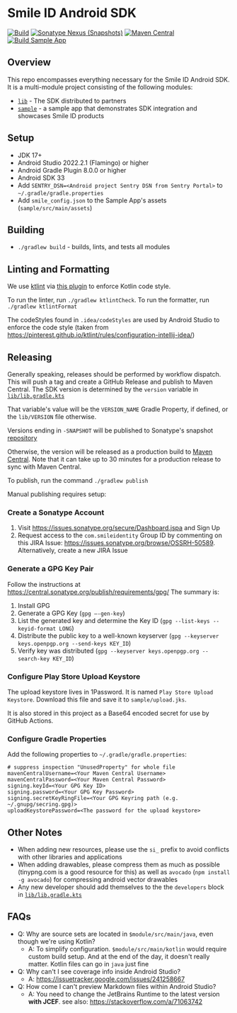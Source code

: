 # Smile ID Android SDK

[![Build](https://github.com/smileidentity/android/actions/workflows/build.yaml/badge.svg)](https://github.com/smileidentity/android/actions/workflows/build.yaml)
[![Sonatype Nexus (Snapshots)](https://img.shields.io/nexus/s/com.smileidentity/android-sdk?server=https%3A%2F%2Foss.sonatype.org)](https://oss.sonatype.org/content/repositories/snapshots/com/smileidentity/android-sdk/)
[![Maven Central](https://img.shields.io/maven-central/v/com.smileidentity/android-sdk)](https://mvnrepository.com/artifact/com.smileidentity/android-sdk)
[![Build Sample App](https://github.com/smileidentity/android/actions/workflows/build_app.yaml/badge.svg)](https://github.com/smileidentity/android/actions/workflows/build_app.yaml)

## Overview

This repo encompasses everything necessary for the Smile ID Android SDK. It is a multi-module
project consisting of the following modules:

- [`lib`](https://github.com/smileidentity/android/tree/main/lib) -
  The SDK distributed to partners
- [`sample`](https://github.com/smileidentity/android/tree/main/sample) - a sample app
  that demonstrates SDK integration and showcases Smile ID products

## Setup

- JDK 17+
- Android Studio 2022.2.1 (Flamingo) or higher
- Android Gradle Plugin 8.0.0 or higher
- Android SDK 33
- Add `SENTRY_DSN=<Android project Sentry DSN from Sentry Portal>` to `~/.gradle/gradle.properties`
- Add `smile_config.json` to the Sample App's assets (`sample/src/main/assets`)

## Building

- `./gradlew build` - builds, lints, and tests all modules

## Linting and Formatting

We use [ktlint](https://github.com/pinterest/ktlint) via
[this plugin](https://github.com/jlleitschuh/ktlint-gradle) to enforce Kotlin code style.

To run the linter, run `./gradlew ktlintCheck`. To run the formatter, run `./gradlew ktlintFormat`

The codeStyles found in `.idea/codeStyles` are used by Android Studio to enforce the code style
(taken from https://pinterest.github.io/ktlint/rules/configuration-intellij-idea/)

## Releasing

Generally speaking, releases should be performed by workflow dispatch. This will push a tag and 
create a GitHub Release and publish to Maven Central. The SDK version is determined by the `version` 
variable
in [`lib/lib.gradle.kts`](https://github.com/smileidentity/android/blob/main/lib/lib.gradle.kts)

That variable's value will be the `VERSION_NAME` Gradle Property, if defined, or the `lib/VERSION` 
file otherwise.

Versions ending in `-SNAPSHOT` will be published to Sonatype's snapshot
[repository](https://oss.sonatype.org/content/repositories/snapshots/com/smileidentity/android-sdk/)

Otherwise, the version will be released as a production build to
[Maven Central](https://repo1.maven.org/maven2/com/smileidentity/android-sdk/). Note that it can
take up to 30 minutes for a production release to sync with Maven Central.

To publish, run the command `./gradlew publish`

Manual publishing requires setup:

### Create a Sonatype Account

1. Visit https://issues.sonatype.org/secure/Dashboard.jspa and Sign Up
2. Request access to the `com.smileidentity` Group ID by commenting on this JIRA Issue:
   https://issues.sonatype.org/browse/OSSRH-50589. Alternatively, create a new JIRA Issue

### Generate a GPG Key Pair

Follow the instructions at https://central.sonatype.org/publish/requirements/gpg/
The summary is:

1. Install GPG
2. Generate a GPG Key (`gpg —-gen-key`)
3. List the generated key and determine the Key ID (`gpg --list-keys --keyid-format LONG`)
4. Distribute the public key to a well-known keyserver
   (`gpg --keyserver keys.openpgp.org --send-keys KEY_ID`)
5. Verify key was distributed (`gpg --keyserver keys.openpgp.org --search-key KEY_ID`)

### Configure Play Store Upload Keystore

The upload keystore lives in 1Password. It is named `Play Store Upload Keystore`. Download this file
and save it to `sample/upload.jks`. 

It is also stored in this project as a Base64 encoded secret for use by GitHub Actions.

### Configure Gradle Properties

Add the following properties to `~/.gradle/gradle.properties`:

```properties
# suppress inspection "UnusedProperty" for whole file
mavenCentralUsername=<Your Maven Central Username>
mavenCentralPassword=<Your Maven Central Password>
signing.keyId=<Your GPG Key ID>
signing.password=<Your GPG Key Password>
signing.secretKeyRingFile=<Your GPG Keyring path (e.g. ~/.gnupg/secring.gpg)>
uploadKeystorePassword=<The password for the upload keystore>
```

## Other Notes

- When adding new resources, please use the `si_` prefix to avoid conflicts with other libraries and
  applications
- When adding drawables, please compress them as much as possible (tinypng.com is a good resource
  for this) as well as `avocado` (`npm install -g avocado`) for compressing android vector drawables
- Any new developer should add themselves to the the `developers` block in
  [`lib/lib.gradle.kts`](https://github.com/smileidentity/android/blob/main/lib/lib.gradle.kts)

## FAQs

- Q: Why are source sets are located in `$module/src/main/java`, even though we're using Kotlin?
    - A: To simplify configuration. `$module/src/main/kotlin` would require custom build setup. And
      at the end of the day, it doesn't really matter. Kotlin files can go in `java` just fine
- Q: Why can't I see coverage info inside Android Studio?
    - A: https://issuetracker.google.com/issues/241258667
- Q: How come I can't preview Markdown files within Android Studio?
    - A: You need to change the JetBrains Runtime to the latest version **with JCEF**. see
      also: https://stackoverflow.com/a/71063742
